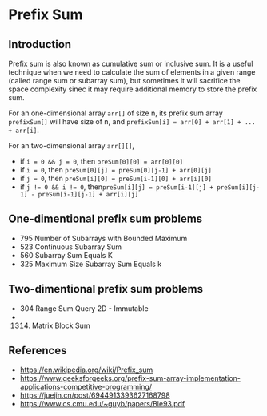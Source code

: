 # Prefix Sum

## Introduction
Prefix sum is also known as cumulative sum or inclusive sum. It is a useful technique when we need to calculate the sum of elements in a given range (called range sum or subarray sum), but sometimes it will sacrifice the space complexity sinec it may require additional memory to store the prefix sum. 

For an one-dimensional array ```arr[]``` of size n, its prefix sum array ```prefixSum[]``` will have size of n, and ```prefixSum[i] = arr[0] + arr[1] + ... + arr[i]```.

For an two-dimensional array ```arr[][]```,
- if ```i = 0 && j = 0```, then ```preSum[0][0] = arr[0][0]```
- if ```i = 0```, then ```preSum[0][j] = preSum[0][j-1] + arr[0][j]```
- if ```j = 0```, then ```preSum[i][0] = preSum[i-1][0] + arr[i][0]```
- if ```j != 0 && i != 0```, then```preSum[i][j] = preSum[i-1][j] + preSum[i][j-1] - preSum[i-1][j-1] + arr[i][j]```


## One-dimentional prefix sum problems
- 795 Number of Subarrays with Bounded Maximum
- 523 Continuous Subarray Sum
- 560 Subarray Sum Equals K
- 325 Maximum Size Subarray Sum Equals k

## Two-dimentional prefix sum problems
  - 304 Range Sum Query 2D - Immutable
  - 1314. Matrix Block Sum
  
## References
- https://en.wikipedia.org/wiki/Prefix_sum
- https://www.geeksforgeeks.org/prefix-sum-array-implementation-applications-competitive-programming/
- https://juejin.cn/post/6944913393627168798
- https://www.cs.cmu.edu/~guyb/papers/Ble93.pdf
